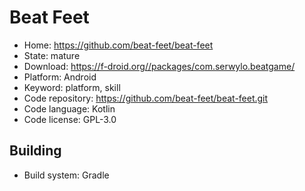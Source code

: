 # Beat Feet

- Home: https://github.com/beat-feet/beat-feet
- State: mature
- Download: https://f-droid.org//packages/com.serwylo.beatgame/
- Platform: Android
- Keyword: platform, skill
- Code repository: https://github.com/beat-feet/beat-feet.git
- Code language: Kotlin
- Code license: GPL-3.0

## Building

- Build system: Gradle
